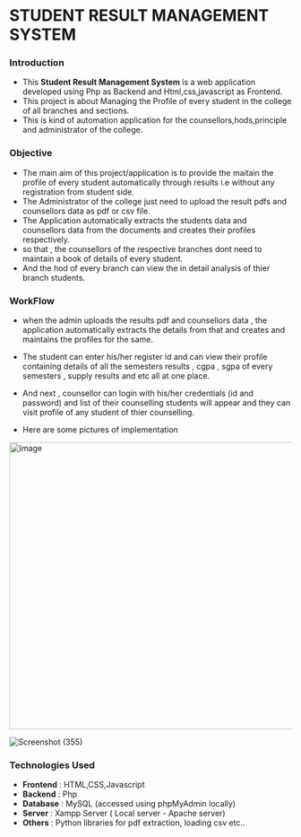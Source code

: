 # STUDENT RESULT MANAGEMENT SYSTEM 

### Introduction
- This **Student Result Management System** is a web application developed using Php as Backend and Html,css,javascript as Frontend.
- This project is about Managing the Profile of every student in the college of all branches and sections.
- This is kind of automation application for the counsellors,hods,principle and administrator of the college.

### Objective
- The main aim of this project/application is to provide the maitain the profile of every student automatically through results i.e without any registration from student side.
- The Administrator of the college just need to upload the result pdfs and counsellors data as pdf or csv file.
- The Application automatically extracts the students data and counsellors data from the documents and creates their profiles respectively.
- so that , the counsellors of the respective branches dont need to maintain a book of details of every student.
- And the hod of every branch can view the in detail analysis of thier branch students.

### WorkFlow 
- when the admin uploads the results pdf and counsellors data , the application automatically extracts the details from that and creates and maintains the profiles for the same.
- The student can enter his/her register id and can view their profile containing details of all the semesters results , cgpa , sgpa of every semesters , supply results and etc all at one place.
- And next , counsellor can login with his/her credentials (id and password) and list of their counselling students will appear and they can visit profile of any student of thier counselling.

- Here are some pictures of implementation
<img width="512" alt="image" src="https://github.com/sureshmrd/Student_result_management/assets/123853377/7551733d-6193-47ea-a1a3-e3e1f9aad88b">

![Screenshot (355)](https://github.com/sureshmrd/Student_result_management/assets/123853377/f26b1c82-1f4f-49cb-905b-f2aefdd552cc)

### Technologies Used
- **Frontend** : HTML,CSS,Javascript
- **Backend**  : Php
- **Database** : MySQL (accessed using phpMyAdmin locally)
- **Server**   : Xampp Server ( Local server - Apache server)
- **Others**   : Python libraries for pdf extraction, loading csv etc..
